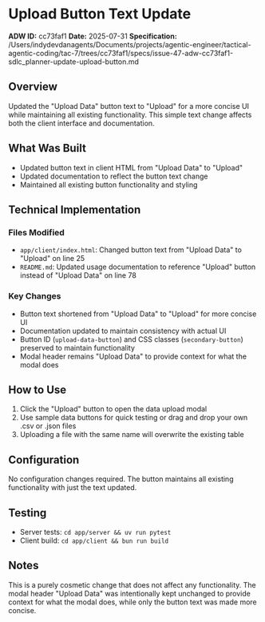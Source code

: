 # Upload Button Text Update

**ADW ID:** cc73faf1
**Date:** 2025-07-31
**Specification:** /Users/indydevdanagents/Documents/projects/agentic-engineer/tactical-agentic-coding/tac-7/trees/cc73faf1/specs/issue-47-adw-cc73faf1-sdlc_planner-update-upload-button.md

## Overview

Updated the "Upload Data" button text to "Upload" for a more concise UI while maintaining all existing functionality. This simple text change affects both the client interface and documentation.

## What Was Built

- Updated button text in client HTML from "Upload Data" to "Upload"
- Updated documentation to reflect the button text change
- Maintained all existing button functionality and styling

## Technical Implementation

### Files Modified

- `app/client/index.html`: Changed button text from "Upload Data" to "Upload" on line 25
- `README.md`: Updated usage documentation to reference "Upload" button instead of "Upload Data" on line 78

### Key Changes

- Button text shortened from "Upload Data" to "Upload" for more concise UI
- Documentation updated to maintain consistency with actual UI
- Button ID (`upload-data-button`) and CSS classes (`secondary-button`) preserved to maintain functionality
- Modal header remains "Upload Data" to provide context for what the modal does

## How to Use

1. Click the "Upload" button to open the data upload modal
2. Use sample data buttons for quick testing or drag and drop your own .csv or .json files
3. Uploading a file with the same name will overwrite the existing table

## Configuration

No configuration changes required. The button maintains all existing functionality with just the text updated.

## Testing

- Server tests: `cd app/server && uv run pytest`
- Client build: `cd app/client && bun run build`

## Notes

This is a purely cosmetic change that does not affect any functionality. The modal header "Upload Data" was intentionally kept unchanged to provide context for what the modal does, while only the button text was made more concise.